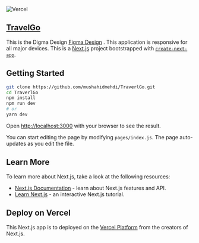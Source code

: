 
![Vercel](http://therealsujitk-vercel-badge.vercel.app/?app=therealsujitk-vercel-badge) 
## [TravelGo](https://traverl-go.vercel.app/) 

This is the Digma Design [Figma Design](https://www.figma.com/file/N9VJqY82AOldYoyioyVcZe/Mushahid-Hussain?node-id=1%3A6105) . This application is responsive for all major devices. This is a [Next.js](https://nextjs.org/) project bootstrapped with [`create-next-app`](https://github.com/vercel/next.js/tree/canary/packages/create-next-app).

## Getting Started

```bash
git clone https://github.com/mushahidmehdi/TraverlGo.git
cd TraverlGo
npm install
npm run dev
# or
yarn dev
```
Open [http://localhost:3000](http://localhost:3000) with your browser to see the result.


You can start editing the page by modifying `pages/index.js`. The page auto-updates as you edit the file.


## Learn More

To learn more about Next.js, take a look at the following resources:

- [Next.js Documentation](https://nextjs.org/docs) - learn about Next.js features and API.
- [Learn Next.js](https://nextjs.org/learn) - an interactive Next.js tutorial.


## Deploy on Vercel

This Next.js app is to deployed on the [Vercel Platform](https://vercel.com/new?utm_medium=default-template&filter=next.js&utm_source=create-next-app&utm_campaign=create-next-app-readme) from the creators of Next.js.

